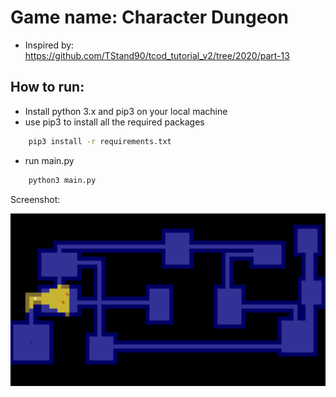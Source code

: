 # Game name: Character Dungeon
- Inspired by: https://github.com/TStand90/tcod_tutorial_v2/tree/2020/part-13


## How to run:

- Install python 3.x and pip3 on your local machine
- use pip3 to install all the required packages
```bash
    pip3 install -r requirements.txt
```
- run main.py
```bash
    python3 main.py
```

Screenshot:

![Gameplay](add_img/gameplay.png)

